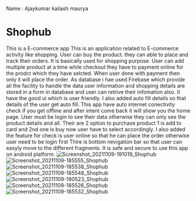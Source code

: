 Name : Ajaykumar kailash maurya 


# Shophub
This is a E-commerce app 
This is an application related to E-commerce activity like shopping. 
User can buy the product. they can able to place and track their orders. 
It is basically used for shopping purpose.
User can add multiple product at a time while checkout they have to payment online for the prodct which they have selcted. 
When user done with payment then only it will place the order.
As database i hae used Firebase which provide all the facility to handle the data user information and shopping details are stored in a form in database and user can retrive their infomation also.
It have the good ui which is user friendly.
I also added auto fill details so that details of the user get auto fill.
This app have auto internet conectivity check if you get offline and after intent come back it will show you the home page.
User must be login to see their data otherwise they can only see the product details and all.
Their are 2 option to purchase product 1 is add to card and 2nd one is buy now user have to select accordingly.
I also added the feature for check is user online so that he can place the order otherwise user need to be login first 
Thire is bottom nevigation bar so that user can easyly move to the different fragments.
It is safe and secure to use this app on android platform.
![Screenshot_20211109-191019_Shophub](https://user-images.githubusercontent.com/92670087/140934474-eb5e2d66-8426-421b-aec8-2a4864ffbfa9.jpg)
![Screenshot_20211109-185555_Shophub](https://user-images.githubusercontent.com/92670087/140933931-67a19365-335b-44a8-bf15-ea4ffdf79449.jpg)
![Screenshot_20211109-185538_Shophub](https://user-images.githubusercontent.com/92670087/140933987-d3518bdc-76c3-4b50-94f2-5404da2d9b31.jpg)
![Screenshot_20211109-185548_Shophub](https://user-images.githubusercontent.com/92670087/140934026-e38b2a64-7660-4248-b5f7-4d4817bad137.jpg)
![Screenshot_20211109-190523_Shophub](https://user-images.githubusercontent.com/92670087/140934067-4ebcc901-3ac4-4e5b-abd1-0ad09132bd83.jpg)
![Screenshot_20211109-185526_Shophub](https://user-images.githubusercontent.com/92670087/140934375-a218659e-b5cb-4f19-831e-d5c9b2ff4a3f.jpg)
![Screenshot_20211109-185532_Shophub](https://user-images.githubusercontent.com/92670087/140934697-a60323ca-fcdb-4513-a90d-5fa6fcad90d5.jpg)
